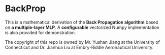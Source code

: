 # BackProp
This is a mathematical derivation of the **Back Propagation algorithm** based on **a multiple-layer MLP**.  A **configurable** vectorized Numpy implementation is also provided for demonstration.

The copyright of this repo is owned by Mr. Yushan Jiang at the University of Connecticut and Dr. Jianhua Liu at Embry-Riddle Aeronautical University.
